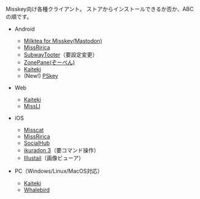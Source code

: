 Misskey向け各種クライアント。
ストアからインストールできるか否か、ABCの順です。

* Android
    * [Milktea for Misskey(Mastodon)](https://play.google.com/store/apps/details?id=jp.panta.misskeyandroidclient)
    * [MissRirica](https://play.google.com/store/apps/details?id=space.riinswork.missririca)
    * [SubwayTooter](https://play.google.com/store/apps/details?id=jp.juggler.subwaytooter)（要設定変更）
    * [ZonePane(ぞーぺん)](https://play.google.com/store/apps/details?id=com.zonepane)
    * [Kaiteki](https://kaiteki.app/)
    * (New!) [PSkey](https://github.com/ibuki2003/pskey/wiki)

* Web
    * [Kaiteki](https://web.kaiteki.app/)
    * [MissLI](https://uboar.github.io/missli/)

* iOS
    * [Misscat](https://apps.apple.com/app/id1505059993)
    * [MissRirica](https://apps.apple.com/app/id1659214999)
    * [SocialHub](https://apps.apple.com/us/app/id1474451582)
    * [ikuradon 3](https://github.com/potproject/ikuradon)（要コマンド操作）
    * [Illustail](https://apps.apple.com/jp/app/illustail/id375749531)（画像ビューア）

* PC（Windows/Linux/MacOS対応）
    * [Kaiteki](https://kaiteki.app/)
    * [Whalebird](https://whalebird.social/)
